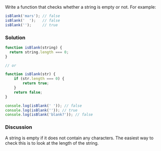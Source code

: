 Write a function that checks whether a string is empty or not. For example:

```JavaScript
isBlank('mars'); // false
isBlank('  ');   // false
isBlank('');     // true
```

### Solution
```JavaScript
function isBlank(string) {
  return string.length === 0;
}

// or

function isBlank(str) {
    if (str.length === 0) {
        return true;
    }
    return false;
}

console.log(isBlank(' ')); // false
console.log(isBlank('')); // true
console.log(isBlank('blank?')); // false
```
### Discussion

A string is empty if it does not contain any characters. The easiest way to check this is to look at the length of the string.


